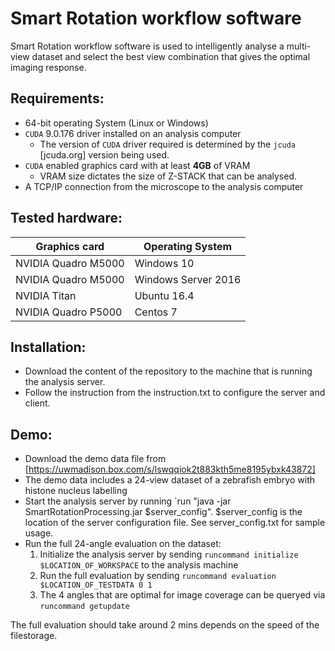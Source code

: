 Smart Rotation workflow software                                                                                         
===============================                                                                                          
Smart Rotation workflow software is used to intelligently analyse a multi-view dataset and select the best view combination that gives the optimal imaging response.                                                                             
                                                                                                                         
                                                                                                                         
Requirements:                                                                                                            
------------                                                                                                             
* 64-bit operating System (Linux or Windows)                                                                             
* `CUDA` 9.0.176 driver installed on an analysis computer            
    * The version of `CUDA` driver required is determined by the `jcuda` [jcuda.org] version being used.                                                                  
* `CUDA` enabled graphics card with at least **4GB** of VRAM
    * VRAM size dictates the size of Z-STACK that can be analysed.                                                            
* A TCP/IP connection from the microscope to the analysis computer                                                       
                                                                                                                         
Tested hardware:                                                                                                         
----------------                                                                                                         
Graphics card | Operating System                                                                                         
--------------|-----------------                                                                                         
NVIDIA Quadro M5000 | Windows 10                                                                                         
NVIDIA Quadro M5000 | Windows Server 2016                                                                                
NVIDIA Titan | Ubuntu 16.4                                                                                               
NVIDIA Quadro P5000 | Centos 7                                                                                           
                                                                                                                         
                                                                                                                         
Installation:                                                                                                            
-------------                                                                                                            
* Download the content of the repository to the machine that is running the analysis server.                              
* Follow the instruction from the instruction.txt to configure the server and client.

Demo:
-------------
* Download the demo data file from [https://uwmadison.box.com/s/lswqqiok2t883kth5me8195ybxk43872]
* The demo data includes a 24-view dataset of a zebrafish embryo with histone nucleus labelling
* Start the analysis server by running `run "java -jar SmartRotationProcessing.jar $server_config". $server_config is the location of the server configuration file. See server_config.txt for sample usage.
* Run the full 24-angle evaluation on the dataset:
  1. Initialize the analysis server by sending `runcommand initialize $LOCATION_OF_WORKSPACE` to the analysis machine
  2. Run the full evaluation by sending `runcommand evaluation $LOCATION_OF_TESTDATA 0 1`
  3. The 4 angles that are optimal for image coverage can be queryed via `runcommand getupdate`

The full evaluation should take around 2 mins depends on the speed of the filestorage.
                                                                                                                         
                                                                                                                         
                                                                                                                         
                                                                                                                         
                                                           
